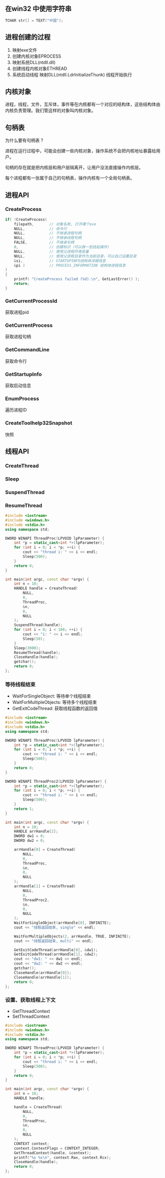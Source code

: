 
## 在win32 中使用字符串

```c
TCHAR str[] = TEXT("中国");
```

## 进程创建的过程

1. 映射exe文件
2. 创建内核对象EPROCESS
3. 映射系统DLL(ntdll.dll)
4. 创建线程内核对象ETHREAD
5. 系统启动线程
    映射DLL(ntdll.LdrlnitializeThunk)
    线程开始执行

## 内核对象

进程，线程，文件，互斥体，事件等在内核都有一个对应的结构体，这些结构体由内核负责管理。我们管这样的对象叫内核对象。

## 句柄表

为什么要有句柄表 ?

进程在运行过程中，可能会创建一些内核对象，操作系统不会把内核地址暴露给用户。

句柄的存在就是把内核层和用户层隔离开，让用户没法直接操作内核层。

每个进程都有一张属于自己的句柄表，操作内核有一个全局句柄表。

## 进程API

### CreateProcess

```c++
if( !CreateProcess(
    filepath,       // 对象名称, 打开哪个exe
    NULL,           // 命令行
    NULL,           // 不继承进程句柄
    NULL,           // 不继承线程句柄
    FALSE,          // 不继承句柄
    0,              // 创建标识（可以做一些挂起操作）
    NULL,           // 使用父进程环境变量
    NULL,           // 使用父进程目录作为当前目录，可以自己设置目录
    &si,            // STARTUPINFO结构体详细信息
    &pi )           // PROCESS_INFORMATION 结构体进程信息
)
{
    printf( "CreateProcess failed (%d).\n", GetLastError() );
    return;
}
```

### GetCurrentProcessId

获取进程pid

### GetCurrentProcess

获取进程句柄

### GetCommandLine

获取命令行

### GetStartupInfo

获取启动信息

### EnumProcess

遍历进程ID

### CreateToolhelp32Snapshot

快照

## 线程API

### CreateThread

### Sleep

### SuspendThread

### ResumeThread

```c++ title="线程创建，挂起，唤醒"
#include <iostream>
#include <windows.h>
#include <stdio.h>
using namespace std;

DWORD WINAPI ThreadProc(LPVOID lpParameter) {
    int *p = static_cast<int *>(lpParameter);
    for (int i = 0; i < *p; ++i) {
        cout << "thread i: " << i << endl;
        Sleep(500);
    }
    return 0;
}

int main(int argc, const char *argv) {
    int n = 10;
    HANDLE handle = CreateThread(
        NULL,
        0,
        ThreadProc,
        &n,
        0,
        NULL
    );
    SuspendThread(handle);
    for (int i = 0; i < 100; ++i) {
        cout << "i: " << i << endl;
        Sleep(50);
    }
    Sleep(3000);
    ResumeThread(handle);
    CloseHandle(handle);
    getchar();
    return 0;
};
```

### 等待线程结束

- WaitForSingleObject: 等待单个线程结束
- WaitForMultipleObjects: 等待多个线程结束
- GetExitCodeThread: 获取线程函数的返回值

```c++ title="等待线程结束"
#include <iostream>
#include <windows.h>
#include <stdio.h>
using namespace std;

DWORD WINAPI ThreadProc(LPVOID lpParameter) {
    int *p = static_cast<int *>(lpParameter);
    for (int i = 0; i < *p; ++i) {
        cout << "thread i: " << i << endl;
        Sleep(500);
    }
    return 0;
}

DWORD WINAPI ThreadProc2(LPVOID lpParameter) {
    int *p = static_cast<int *>(lpParameter);
    for (int i = 0; i < *p; ++i) {
        cout << "thread i: " << i << endl;
        Sleep(500);
    }
    return 1;
}

int main(int argc, const char *argv) {
    int n = 10;
    HANDLE arrHandle[2];
    DWORD dw1 = 0;
    DWORD dw2 = 0;

    arrHandle[0] = CreateThread(
        NULL,
        0,
        ThreadProc,
        &n,
        0,
        NULL
    );
    arrHandle[1] = CreateThread(
        NULL,
        0,
        ThreadProc2,
        &n,
        0,
        NULL
    );
    WaitForSingleObject(arrHandle[0], INFINITE);
    cout << "线程返回结束, single" << endl;

    WaitForMultipleObjects(2, arrHandle, TRUE, INFINITE);
    cout << "线程返回结束, multi" << endl;

    GetExitCodeThread(arrHandle[0], &dw1);
    GetExitCodeThread(arrHandle[1], &dw2);
    cout << "dw1: " << dw1 << endl;
    cout << "dw2: " << dw2 << endl;
    getchar();
    CloseHandle(arrHandle[0]);
    CloseHandle(arrHandle[1]);
    return 0;
};
```
### 设置、获取线程上下文

- GetThreadContext
- SetThreadContext

```c++ title="获取线程上下文"
#include <iostream>
#include <windows.h>
#include <stdio.h>
using namespace std;

DWORD WINAPI ThreadProc(LPVOID lpParameter) {
    int *p = static_cast<int *>(lpParameter);
    for (int i = 0; i < *p; ++i) {
        cout << "thread i: " << i << endl;
        Sleep(500);
    }
    return 0;
}

int main(int argc, const char *argv) {
    int n = 10;
    HANDLE handle;

    handle = CreateThread(
        NULL,
        0,
        ThreadProc,
        &n,
        0,
        NULL
    );
    CONTEXT context;
    context.ContextFlags = CONTEXT_INTEGER;
    GetThreadContext(handle, &context);
    printf("%x %x\n", context.Rax, context.Rcx);
    CloseHandle(handle);
    return 0;
};
```
